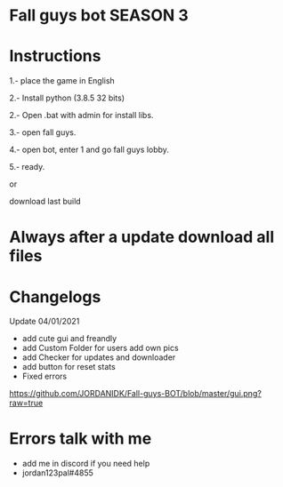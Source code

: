 # Fall guys bot SEASON 3

# Instructions

1.- place the game in English

2.- Install python (3.8.5 32 bits)

2.- Open .bat with admin for install libs.

3.- open fall guys.

4.- open bot, enter 1 and go fall guys lobby.

5.- ready.

or

download last build

# Always after a update download all files 

# Changelogs
Update 
04/01/2021
- add cute gui and freandly
- add Custom Folder for users add own pics
- add Checker for updates and downloader
- add button for reset stats
- Fixed errors

https://github.com/JORDANIDK/Fall-guys-BOT/blob/master/gui.png?raw=true



# Errors talk with me
- add me in discord if you need help
- jordan123pal#4855


